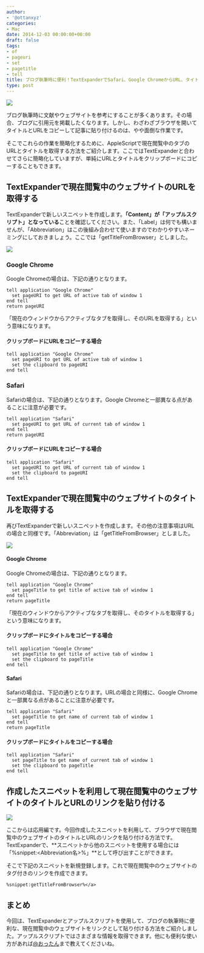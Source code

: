 ```yaml
---
author:
- '@ottanxyz'
categories:
- Mac
date: 2014-12-03 00:00:00+00:00
draft: false
tags:
- of
- pageuri
- set
- pagetitle
- tell
title: ブログ執筆時に便利！TextExpanderでSafari、Google ChromeからURL、タイトルを瞬時に取得する方法
type: post
---
```


![](141203-547ec6b5988dc.png)






ブログ執筆時に文献やウェブサイトを参考にすることが多くあります。その場合、ブログに引用元を掲載したくなります。しかし、わざわざブラウザを開いてタイトルとURLをコピーして記事に貼り付けるのは、やや面倒な作業です。





そこでこれらの作業を簡略化するために、AppleScriptで現在閲覧中のタブのURLとタイトルを取得する方法をご紹介します。ここではTextExpanderと合わせてさらに簡略化していますが、単純にURLとタイトルをクリップボードにコピーすることもできます。





## TextExpanderで現在閲覧中のウェブサイトのURLを取得する





TextExpanderで新しいスニペットを作成します。**「Content」が「アップルスクリプト」となっている**ことを確認してください。また、「Label」は何でも構いませんが、「Abbreviation」はこの後組み合わせて使いますのでわかりやすいネーミングにしておきましょう。ここでは「getTitleFromBrowser」としました。





![](141203-547ebf76c8c25.png)






### Google Chrome





Google Chromeの場合は、下記の通りとなります。





    tell application "Google Chrome"
      set pageURI to get URL of active tab of window 1
    end tell
    return pageURI





「現在のウィンドウからアクティブなタブを取得し、そのURLを取得する」という意味になります。





#### クリップボードにURLをコピーする場合





    tell application "Google Chrome"
      set pageURI to get URL of active tab of window 1
      set the clipboard to pageURI
    end tell






### Safari





Safariの場合は、下記の通りとなります。Google Chromeと一部異なる点があることに注意が必要です。





    tell application "Safari"
      set pageURI to get URL of current tab of window 1
    end tell
    return pageURI





#### クリップボードにURLをコピーする場合




    tell application "Safari"
      set pageURI to get URL of current tab of window 1
      set the clipboard to pageURI
    end tell






## TextExpanderで現在閲覧中のウェブサイトのタイトルを取得する





再びTextExpanderで新しいスニペットを作成します。その他の注意事項はURLの場合と同様です。「Abbreviation」は「getTitleFromBrowser」としました。





![](141203-547ebf78c6146.png)






#### Google Chrome





Google Chromeの場合は、下記の通りとなります。





    tell application "Google Chrome"
      set pageTitle to get title of active tab of window 1
    end tell
    return pageTitle





「現在のウィンドウからアクティブなタブを取得し、そのタイトルを取得する」という意味になります。





#### クリップボードにタイトルをコピーする場合





    tell application "Google Chrome"
      set pageTitle to get title of active tab of window 1
      set the clipboard to pageTitle
    end tell





#### Safari





Safariの場合は、下記の通りとなります。URLの場合と同様に、Google Chromeと一部異なる点があることに注意が必要です。





    tell application "Safari"
      set pageTitle to get name of current tab of window 1
    end tell
    return pageTitle





#### クリップボードにタイトルをコピーする場合





    tell application "Safari"
      set pageTitle to get name of current tab of window 1
      set the clipboard to pageTitle
    end tell





## 作成したスニペットを利用して現在閲覧中のウェブサイトのタイトルとURLのリンクを貼り付ける





![](141203-547ebf7ab24f4.png)






ここからは応用編です。今回作成したスニペットを利用して、ブラウザで現在閲覧中のウェブサイトのタイトルとURLのリンクを貼り付ける方法です。TextExpanderで、**スニペットから他のスニペットを使用する場合には「%snippet:<Abbreviation名>%」**として呼び出すことができます。





そこで下記のスニペットを新規登録します。これで現在閲覧中のウェブサイトの<a>タグ付きのリンクを作成できます。





    %snippet:getTitleFromBrowser%</a>





## まとめ





今回は、TextExpanderとアップルスクリプトを使用して、ブログの執筆時に便利な、現在閲覧中のウェブサイトをリンクとして貼り付ける方法をご紹介しました。アップルスクリプトではさまざまな情報を取得できます。他にも便利な使い方があれば[@おったん](https://twitter.com/ottanxyz)まで教えてくださいね。